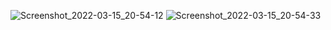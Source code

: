 ![Screenshot_2022-03-15_20-54-12](https://user-images.githubusercontent.com/83217673/158393309-8cc05331-991c-4717-994b-55a2a2900fb7.png)
![Screenshot_2022-03-15_20-54-33](https://user-images.githubusercontent.com/83217673/158393337-fbd198e8-6464-4204-b9d3-23f94f0149f5.png)
